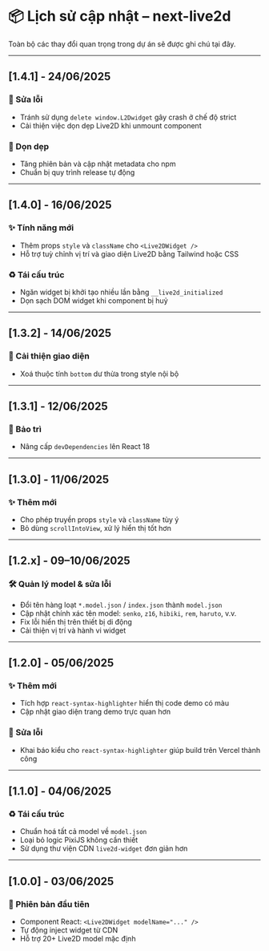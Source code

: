 # 📦 Lịch sử cập nhật – next-live2d

Toàn bộ các thay đổi quan trọng trong dự án sẽ được ghi chú tại đây.

---

## [1.4.1] - 24/06/2025

### 🐛 Sửa lỗi
- Tránh sử dụng `delete window.L2Dwidget` gây crash ở chế độ strict
- Cải thiện việc dọn dẹp Live2D khi unmount component

### 🧹 Dọn dẹp
- Tăng phiên bản và cập nhật metadata cho npm
- Chuẩn bị quy trình release tự động

---

## [1.4.0] - 16/06/2025

### ✨ Tính năng mới
- Thêm props `style` và `className` cho `<Live2DWidget />`
- Hỗ trợ tuỳ chỉnh vị trí và giao diện Live2D bằng Tailwind hoặc CSS

### ♻️ Tái cấu trúc
- Ngăn widget bị khởi tạo nhiều lần bằng `__live2d_initialized`
- Dọn sạch DOM widget khi component bị huỷ

---

## [1.3.2] - 14/06/2025

### 🎨 Cải thiện giao diện
- Xoá thuộc tính `bottom` dư thừa trong style nội bộ

---

## [1.3.1] - 12/06/2025

### 🧱 Bảo trì
- Nâng cấp `devDependencies` lên React 18

---

## [1.3.0] - 11/06/2025

### ✨ Thêm mới
- Cho phép truyền props `style` và `className` tùy ý
- Bỏ dùng `scrollIntoView`, xử lý hiển thị tốt hơn

---

## [1.2.x] - 09–10/06/2025

### 🛠 Quản lý model & sửa lỗi
- Đổi tên hàng loạt `*.model.json` / `index.json` thành `model.json`
- Cập nhật chính xác tên model: `senko`, `z16`, `hibiki`, `rem`, `haruto`, v.v.
- Fix lỗi hiển thị trên thiết bị di động
- Cải thiện vị trí và hành vi widget

---

## [1.2.0] - 05/06/2025

### ✨ Thêm mới
- Tích hợp `react-syntax-highlighter` hiển thị code demo có màu
- Cập nhật giao diện trang demo trực quan hơn

### 🐛 Sửa lỗi
- Khai báo kiểu cho `react-syntax-highlighter` giúp build trên Vercel thành công

---

## [1.1.0] - 04/06/2025

### ♻️ Tái cấu trúc
- Chuẩn hoá tất cả model về `model.json`
- Loại bỏ logic PixiJS không cần thiết
- Sử dụng thư viện CDN `live2d-widget` đơn giản hơn

---

## [1.0.0] - 03/06/2025

### 🐣 Phiên bản đầu tiên
- Component React: `<Live2DWidget modelName="..." />`
- Tự động inject widget từ CDN
- Hỗ trợ 20+ Live2D model mặc định
